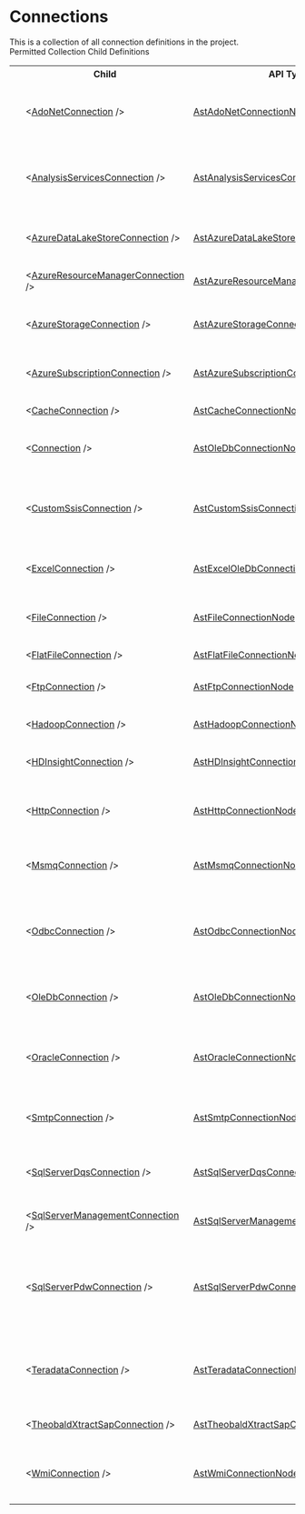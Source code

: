 # Connections

<div class="LanguageSummary"><div class ="SummaryItem">This is a collection of all connection definitions in the project.</div></div><div class="SchemaBindingGroup"><div class="SchemaBindingGroupHeader">Permitted Collection Child Definitions</div><table id="SchemaBindingList" class="SchemaBindingList"><tbody><tr><th class="SchemaBindingIconColumnHeader">&nbsp;</th><th class="SchemaBindingNameColumnHeader">Child</th><th class="SchemaBindingTypeColumnHeader">API Type</th><th class="SchemaBindingSummaryColumnHeader">Description</th></tr><tr class="cd0"><td class="SchemaBindingIcon"><div class="NotRequired" /></td><td class="SchemaBindingName"><span class="punc">&lt;</span><a href=../api-reference/Varigence.Languages.Biml.Connection.AstAdoNetConnectionNode.html">AdoNetConnection</a><span class="punc"> /&gt;</span></td><td class="SchemaBindingType"><a href="Varigence.Languages.Biml.Connection.AstAdoNetConnectionNode.html">AstAdoNetConnectionNode</a></td><td class="SchemaBindingSummary">The ADO.NET connection connects to a data source that can be accessed via a .NET Framework data provider.</td></tr><tr class="cd1"><td class="SchemaBindingIcon"><div class="NotRequired" /></td><td class="SchemaBindingName"><span class="punc">&lt;</span><a href=../api-reference/Varigence.Languages.Biml.Connection.AstAnalysisServicesConnectionNode.html">AnalysisServicesConnection</a><span class="punc"> /&gt;</span></td><td class="SchemaBindingType"><a href="Varigence.Languages.Biml.Connection.AstAnalysisServicesConnectionNode.html">AstAnalysisServicesConnectionNode</a></td><td class="SchemaBindingSummary">The SQL Server Analysis Services connection connects to a server running an Analysis Services database or to an Analysis Services project.</td></tr><tr class="cd0"><td class="SchemaBindingIcon"><div class="NotRequired" /></td><td class="SchemaBindingName"><span class="punc">&lt;</span><a href=../api-reference/Varigence.Languages.Biml.Connection.AstAzureDataLakeStoreConnectionNode.html">AzureDataLakeStoreConnection</a><span class="punc"> /&gt;</span></td><td class="SchemaBindingType"><a href="Varigence.Languages.Biml.Connection.AstAzureDataLakeStoreConnectionNode.html">AstAzureDataLakeStoreConnectionNode</a></td><td class="SchemaBindingSummary">The Azure Subscription Connection connects to a Microsoft Azure Data Lake Store.</td></tr><tr class="cd1"><td class="SchemaBindingIcon"><div class="NotRequired" /></td><td class="SchemaBindingName"><span class="punc">&lt;</span><a href=../api-reference/Varigence.Languages.Biml.Connection.AstAzureResourceManagerConnectionNode.html">AzureResourceManagerConnection</a><span class="punc"> /&gt;</span></td><td class="SchemaBindingType"><a href="Varigence.Languages.Biml.Connection.AstAzureResourceManagerConnectionNode.html">AstAzureResourceManagerConnectionNode</a></td><td class="SchemaBindingSummary">The connection object that represents a connection to Hadoop.</td></tr><tr class="cd0"><td class="SchemaBindingIcon"><div class="NotRequired" /></td><td class="SchemaBindingName"><span class="punc">&lt;</span><a href=../api-reference/Varigence.Languages.Biml.Connection.AstAzureStorageConnectionNode.html">AzureStorageConnection</a><span class="punc"> /&gt;</span></td><td class="SchemaBindingType"><a href="Varigence.Languages.Biml.Connection.AstAzureStorageConnectionNode.html">AstAzureStorageConnectionNode</a></td><td class="SchemaBindingSummary">The Azure Storage Connection connects to a Microsoft Azure bloc storage account.</td></tr><tr class="cd1"><td class="SchemaBindingIcon"><div class="NotRequired" /></td><td class="SchemaBindingName"><span class="punc">&lt;</span><a href=../api-reference/Varigence.Languages.Biml.Connection.AstAzureSubscriptionConnectionNode.html">AzureSubscriptionConnection</a><span class="punc"> /&gt;</span></td><td class="SchemaBindingType"><a href="Varigence.Languages.Biml.Connection.AstAzureSubscriptionConnectionNode.html">AstAzureSubscriptionConnectionNode</a></td><td class="SchemaBindingSummary">The Azure Subscription Connection connects to a Microsoft Azure subscription.</td></tr><tr class="cd0"><td class="SchemaBindingIcon"><div class="NotRequired" /></td><td class="SchemaBindingName"><span class="punc">&lt;</span><a href=../api-reference/Varigence.Languages.Biml.Connection.AstCacheConnectionNode.html">CacheConnection</a><span class="punc"> /&gt;</span></td><td class="SchemaBindingType"><a href="Varigence.Languages.Biml.Connection.AstCacheConnectionNode.html">AstCacheConnectionNode</a></td><td class="SchemaBindingSummary">The Cache connection connects to a cache.</td></tr><tr class="cd1"><td class="SchemaBindingIcon"><div class="NotRequired" /></td><td class="SchemaBindingName"><span class="punc">&lt;</span><a href=../api-reference/Varigence.Languages.Biml.Connection.AstOleDbConnectionNode.html">Connection</a><span class="punc"> /&gt;</span></td><td class="SchemaBindingType"><a href="Varigence.Languages.Biml.Connection.AstOleDbConnectionNode.html">AstOleDbConnectionNode</a></td><td class="SchemaBindingSummary">The OLE DB connection connects to a datasource that requires an OLE DB provider.</td></tr><tr class="cd0"><td class="SchemaBindingIcon"><div class="NotRequired" /></td><td class="SchemaBindingName"><span class="punc">&lt;</span><a href=../api-reference/Varigence.Languages.Biml.Connection.AstCustomSsisConnectionNode.html">CustomSsisConnection</a><span class="punc"> /&gt;</span></td><td class="SchemaBindingType"><a href="Varigence.Languages.Biml.Connection.AstCustomSsisConnectionNode.html">AstCustomSsisConnectionNode</a></td><td class="SchemaBindingSummary">The AstCustomConnectionNode type supports custom and third party SQL Server Integration Services connection managers.</td></tr><tr class="cd1"><td class="SchemaBindingIcon"><div class="NotRequired" /></td><td class="SchemaBindingName"><span class="punc">&lt;</span><a href=../api-reference/Varigence.Languages.Biml.Connection.AstExcelOleDbConnectionNode.html">ExcelConnection</a><span class="punc"> /&gt;</span></td><td class="SchemaBindingType"><a href="Varigence.Languages.Biml.Connection.AstExcelOleDbConnectionNode.html">AstExcelOleDbConnectionNode</a></td><td class="SchemaBindingSummary">The Excel OLE DB connection connects to a Microsoft Excel data source.</td></tr><tr class="cd0"><td class="SchemaBindingIcon"><div class="NotRequired" /></td><td class="SchemaBindingName"><span class="punc">&lt;</span><a href=../api-reference/Varigence.Languages.Biml.Connection.AstFileConnectionNode.html">FileConnection</a><span class="punc"> /&gt;</span></td><td class="SchemaBindingType"><a href="Varigence.Languages.Biml.Connection.AstFileConnectionNode.html">AstFileConnectionNode</a></td><td class="SchemaBindingSummary">The File connection can connect to existing files or folders or create files or folders if needed.</td></tr><tr class="cd1"><td class="SchemaBindingIcon"><div class="NotRequired" /></td><td class="SchemaBindingName"><span class="punc">&lt;</span><a href=../api-reference/Varigence.Languages.Biml.Connection.AstFlatFileConnectionNode.html">FlatFileConnection</a><span class="punc"> /&gt;</span></td><td class="SchemaBindingType"><a href="Varigence.Languages.Biml.Connection.AstFlatFileConnectionNode.html">AstFlatFileConnectionNode</a></td><td class="SchemaBindingSummary">The Flat File connection connects to a flat file.</td></tr><tr class="cd0"><td class="SchemaBindingIcon"><div class="NotRequired" /></td><td class="SchemaBindingName"><span class="punc">&lt;</span><a href=../api-reference/Varigence.Languages.Biml.Connection.AstFtpConnectionNode.html">FtpConnection</a><span class="punc"> /&gt;</span></td><td class="SchemaBindingType"><a href="Varigence.Languages.Biml.Connection.AstFtpConnectionNode.html">AstFtpConnectionNode</a></td><td class="SchemaBindingSummary">The FTP connection connects to a File Transfer Protocol (FTP) server.</td></tr><tr class="cd1"><td class="SchemaBindingIcon"><div class="NotRequired" /></td><td class="SchemaBindingName"><span class="punc">&lt;</span><a href=../api-reference/Varigence.Languages.Biml.Connection.AstHadoopConnectionNode.html">HadoopConnection</a><span class="punc"> /&gt;</span></td><td class="SchemaBindingType"><a href="Varigence.Languages.Biml.Connection.AstHadoopConnectionNode.html">AstHadoopConnectionNode</a></td><td class="SchemaBindingSummary">The connection object that represents a connection to Hadoop.</td></tr><tr class="cd0"><td class="SchemaBindingIcon"><div class="NotRequired" /></td><td class="SchemaBindingName"><span class="punc">&lt;</span><a href=../api-reference/Varigence.Languages.Biml.Connection.AstHDInsightConnectionNode.html">HDInsightConnection</a><span class="punc"> /&gt;</span></td><td class="SchemaBindingType"><a href="Varigence.Languages.Biml.Connection.AstHDInsightConnectionNode.html">AstHDInsightConnectionNode</a></td><td class="SchemaBindingSummary">The connection object that represents a connection to Hadoop.</td></tr><tr class="cd1"><td class="SchemaBindingIcon"><div class="NotRequired" /></td><td class="SchemaBindingName"><span class="punc">&lt;</span><a href=../api-reference/Varigence.Languages.Biml.Connection.AstHttpConnectionNode.html">HttpConnection</a><span class="punc"> /&gt;</span></td><td class="SchemaBindingType"><a href="Varigence.Languages.Biml.Connection.AstHttpConnectionNode.html">AstHttpConnectionNode</a></td><td class="SchemaBindingSummary">The HTTP connection allows a package to use HTTP to connect to a Web server to send or receive files.</td></tr><tr class="cd0"><td class="SchemaBindingIcon"><div class="NotRequired" /></td><td class="SchemaBindingName"><span class="punc">&lt;</span><a href=../api-reference/Varigence.Languages.Biml.Connection.AstMsmqConnectionNode.html">MsmqConnection</a><span class="punc"> /&gt;</span></td><td class="SchemaBindingType"><a href="Varigence.Languages.Biml.Connection.AstMsmqConnectionNode.html">AstMsmqConnectionNode</a></td><td class="SchemaBindingSummary">The MSMQ connection allows a package to connect to a message queue.</td></tr><tr class="cd1"><td class="SchemaBindingIcon"><div class="NotRequired" /></td><td class="SchemaBindingName"><span class="punc">&lt;</span><a href=../api-reference/Varigence.Languages.Biml.Connection.AstOdbcConnectionNode.html">OdbcConnection</a><span class="punc"> /&gt;</span></td><td class="SchemaBindingType"><a href="Varigence.Languages.Biml.Connection.AstOdbcConnectionNode.html">AstOdbcConnectionNode</a></td><td class="SchemaBindingSummary">The ODBC Connection specifies the settings necessary for an Open Database Connectivity (ODBC) adapter installed on the system to connect to a data source.</td></tr><tr class="cd0"><td class="SchemaBindingIcon"><div class="NotRequired" /></td><td class="SchemaBindingName"><span class="punc">&lt;</span><a href=../api-reference/Varigence.Languages.Biml.Connection.AstOleDbConnectionNode.html">OleDbConnection</a><span class="punc"> /&gt;</span></td><td class="SchemaBindingType"><a href="Varigence.Languages.Biml.Connection.AstOleDbConnectionNode.html">AstOleDbConnectionNode</a></td><td class="SchemaBindingSummary">The OLE DB connection connects to a datasource that requires an OLE DB provider.</td></tr><tr class="cd1"><td class="SchemaBindingIcon"><div class="NotRequired" /></td><td class="SchemaBindingName"><span class="punc">&lt;</span><a href=../api-reference/Varigence.Languages.Biml.Connection.AstOracleConnectionNode.html">OracleConnection</a><span class="punc"> /&gt;</span></td><td class="SchemaBindingType"><a href="Varigence.Languages.Biml.Connection.AstOracleConnectionNode.html">AstOracleConnectionNode</a></td><td class="SchemaBindingSummary">The Oracle Connection specifies the settings necessary for the Attunity Oracle SSIS component to connect to a Oracle data source.</td></tr><tr class="cd0"><td class="SchemaBindingIcon"><div class="NotRequired" /></td><td class="SchemaBindingName"><span class="punc">&lt;</span><a href=../api-reference/Varigence.Languages.Biml.Connection.AstSmtpConnectionNode.html">SmtpConnection</a><span class="punc"> /&gt;</span></td><td class="SchemaBindingType"><a href="Varigence.Languages.Biml.Connection.AstSmtpConnectionNode.html">AstSmtpConnectionNode</a></td><td class="SchemaBindingSummary">The SMTP connection connects to a Simple Mail Transfer Protocol (SMTP) server.</td></tr><tr class="cd1"><td class="SchemaBindingIcon"><div class="NotRequired" /></td><td class="SchemaBindingName"><span class="punc">&lt;</span><a href=../api-reference/Varigence.Languages.Biml.Connection.AstSqlServerDqsConnectionNode.html">SqlServerDqsConnection</a><span class="punc"> /&gt;</span></td><td class="SchemaBindingType"><a href="Varigence.Languages.Biml.Connection.AstSqlServerDqsConnectionNode.html">AstSqlServerDqsConnectionNode</a></td><td class="SchemaBindingSummary">The SQL Server DQS connection connects to a Microsoft SQL Server Data Quality Service (DQS) instance.</td></tr><tr class="cd0"><td class="SchemaBindingIcon"><div class="NotRequired" /></td><td class="SchemaBindingName"><span class="punc">&lt;</span><a href=../api-reference/Varigence.Languages.Biml.Connection.AstSqlServerManagementConnectionNode.html">SqlServerManagementConnection</a><span class="punc"> /&gt;</span></td><td class="SchemaBindingType"><a href="Varigence.Languages.Biml.Connection.AstSqlServerManagementConnectionNode.html">AstSqlServerManagementConnectionNode</a></td><td class="SchemaBindingSummary">The SQL Server connection connect sto a SQL Server database.</td></tr><tr class="cd1"><td class="SchemaBindingIcon"><div class="NotRequired" /></td><td class="SchemaBindingName"><span class="punc">&lt;</span><a href=../api-reference/Varigence.Languages.Biml.Connection.AstSqlServerPdwConnectionNode.html">SqlServerPdwConnection</a><span class="punc"> /&gt;</span></td><td class="SchemaBindingType"><a href="Varigence.Languages.Biml.Connection.AstSqlServerPdwConnectionNode.html">AstSqlServerPdwConnectionNode</a></td><td class="SchemaBindingSummary">The SQL Server PDW connection connects to a Microsoft SQL Server Parallel Data Warehouse (PDW) appliance.  In later versions, PDW is rebranded as the Microsoft Analytics Platform System.</td></tr><tr class="cd0"><td class="SchemaBindingIcon"><div class="NotRequired" /></td><td class="SchemaBindingName"><span class="punc">&lt;</span><a href=../api-reference/Varigence.Languages.Biml.Connection.AstTeradataConnectionNode.html">TeradataConnection</a><span class="punc"> /&gt;</span></td><td class="SchemaBindingType"><a href="Varigence.Languages.Biml.Connection.AstTeradataConnectionNode.html">AstTeradataConnectionNode</a></td><td class="SchemaBindingSummary">The Teradata Connection specifies the settings necessary for the Attunity Teradata SSIS component to connect to a Teradata data source.</td></tr><tr class="cd1"><td class="SchemaBindingIcon"><div class="NotRequired" /></td><td class="SchemaBindingName"><span class="punc">&lt;</span><a href=../api-reference/Varigence.Languages.Biml.Connection.AstTheobaldXtractSapConnectionNode.html">TheobaldXtractSapConnection</a><span class="punc"> /&gt;</span></td><td class="SchemaBindingType"><a href="Varigence.Languages.Biml.Connection.AstTheobaldXtractSapConnectionNode.html">AstTheobaldXtractSapConnectionNode</a></td><td class="SchemaBindingSummary">The Theobald XTRACT connection will connect to an SAP instance.</td></tr><tr class="cd0"><td class="SchemaBindingIcon"><div class="NotRequired" /></td><td class="SchemaBindingName"><span class="punc">&lt;</span><a href=../api-reference/Varigence.Languages.Biml.Connection.AstWmiConnectionNode.html">WmiConnection</a><span class="punc"> /&gt;</span></td><td class="SchemaBindingType"><a href="Varigence.Languages.Biml.Connection.AstWmiConnectionNode.html">AstWmiConnectionNode</a></td><td class="SchemaBindingSummary">The WMI connection uses Windows Management Instrumentation (WMI) to connect to an enterprise environment.</td></tr></tbody></table></div>